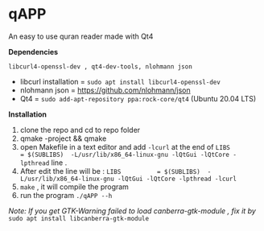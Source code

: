 # qAPP

An easy to use quran reader made with Qt4

**Dependencies**

`libcurl4-openssl-dev , qt4-dev-tools, nlohmann json`
* libcurl installation = `sudo apt install libcurl4-openssl-dev`
* nlohmann json = https://github.com/nlohmann/json
* Qt4 = `sudo add-apt-repository ppa:rock-core/qt4` (Ubuntu 20.04 LTS)

**Installation**

1. clone the repo and cd to repo folder
2. qmake -project && qmake
3. open Makefile in a text editor and add `-lcurl` at the end of `LIBS          = $(SUBLIBS)  -L/usr/lib/x86_64-linux-gnu -lQtGui -lQtCore -lpthread` line .
4. After edit the line will be : `LIBS          = $(SUBLIBS)  -L/usr/lib/x86_64-linux-gnu -lQtGui -lQtCore -lpthread -lcurl`
5. `make` , it will compile the program
6. run the program `./qAPP --h`

*Note: If you get GTK-Warning failed to load canberra-gtk-module , fix it by*
`sudo apt install libcanberra-gtk-module`
